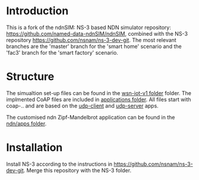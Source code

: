 # Introduction
This is a fork of the ndnSIM: NS-3 based NDN simulator repository: https://github.com/named-data-ndnSIM/ndnSIM, combined with the NS-3 repository https://github.com/nsnam/ns-3-dev-git.
The most relevant branches are the 'master' branch for the 'smart home' scenario and the 'fac3' branch for the 'smart factory' scenario.

# Structure
The simualtion set-up files can be found in the [wsn-iot-v1 folder](scratch/wsn-iot-v1) folder. The implmented CoAP files are included in 
[applications folder](src/applications/model). All files start with coap-.. and are based on the [udp-client](src/applications/model/udp-client.cc)  and [udp-server](src/applications/model/udp-server.cc) apps. 

The customised ndn Zipf-Mandelbrot application can be found in the [ndn/apps folder](src/ndnSIM/apps/ndn-consumer-zipf-mandelbrot-v2.cpp). 

# Installation
Install NS-3 according to the instructions in https://github.com/nsnam/ns-3-dev-git.
Merge this repository with the NS-3 folder.




